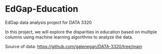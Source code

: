 # EdGap-Education
EdGap data analysis project for DATA 3320

In this project, we will explore the disparities in education based on multiple columns using machine learning algorithms to analyze the data.

Source of data:
https://github.com/galenegan/DATA-3320/tree/main
